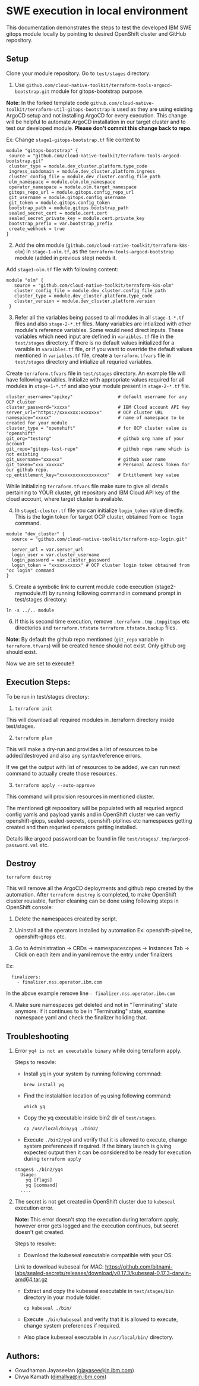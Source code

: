 # SWE execution in local environment

This documentation demonstrates the steps to test the developed IBM SWE gitops module locally by pointing to desired OpenShift cluster and GitHub repository.

## Setup

Clone your module repository. Go to `test/stages` directory:

1. Use `github.com/cloud-native-toolkit/terraform-tools-argocd-bootstrap.git` module for gitops-bootstrap purpose. 
   
**Note**: In the forked template code `github.com/cloud-native-toolkit/terraform-util-gitops-bootstrap` is used as they are using existing ArgoCD setup and not installing ArgoCD for every execution. This change will be helpful to automate ArgoCD installation in our target cluster and to test our developed module. **Please don't commit this change back to repo**.

   Ex: Change `stage1-gitops-bootstrap.tf` file content to
   ```
   module "gitops-bootstrap" {
    source = "github.com/cloud-native-toolkit/terraform-tools-argocd-bootstrap.git" 
    cluster_type = module.dev_cluster.platform.type_code
    ingress_subdomain = module.dev_cluster.platform.ingress
    cluster_config_file = module.dev_cluster.config_file_path
    olm_namespace = module.olm.olm_namespace
    operator_namespace = module.olm.target_namespace
    gitops_repo_url = module.gitops.config_repo_url
    git_username = module.gitops.config_username
    git_token = module.gitops.config_token
    bootstrap_path = module.gitops.bootstrap_path
    sealed_secret_cert = module.cert.cert
    sealed_secret_private_key = module.cert.private_key
    bootstrap_prefix = var.bootstrap_prefix
    create_webhook = true
  }
 ```

2. Add the olm module (`github.com/cloud-native-toolkit/terraform-k8s-olm`) in `stage-1-olm.tf`, as the `terraform-tools-argocd-bootstrap` module (added in previous step) needs it.
 
 Add `stage1-olm.tf` file with following content:
 ```
 module "olm" {
    source = "github.com/cloud-native-toolkit/terraform-k8s-olm" 
    cluster_config_file = module.dev_cluster.config_file_path
    cluster_type = module.dev_cluster.platform.type_code
    cluster_version = module.dev_cluster.platform.version
  }
 ```

3. Refer all the variables being passed to all modules in all `stage-1-*.tf` files and also `stage-2-*.tf` files. Many variables are intialized with other module's reference variables. Some would need direct inputs. These variables which need input are defined in `varaibles.tf` file in the `test/stages` directory. If there is no default values initialized for a varaible in `varaibles.tf` file, or if you want to override the default values mentioned in `variables.tf` file, create a `terraform.tfvars` file in `test/stages` directory and intialize all requried variables. 

 Create `terraform.tfvars` file in `test/stages` directory. An example file will have following variables. Initialize with appropriate values required for all modules in `stage-1-*.tf` and also your module present in `stage-2-*.tf` file.
```
cluster_username="apikey"                 # default username for any OCP cluster
cluster_password="xxxxx"                  # IBM Cloud account API Key
server_url="https://xxxxxxx:xxxxxxx"      # OCP cluster URL
namespace="xxxxx"                         # name of namespace to be created for your module
cluster_type = "openshift"                # for OCP cluster value is "openshift"
git_org="testorg"                         # github org name of your account
git_repo="gitops-test-repo"               # github repo name which is not existing 
git_username="xxxxxx"                     # github user name
git_token="xxx_xxxxxx"                    # Personal Access Token for our github repo.
cp_entitlement_key="xxxxxxxxxxxxxxxxxx"   # Entitlement key value
```

While initializing `terraform.tfvars` file make sure to give all details pertaining to YOUR cluster, git repository and IBM Cloud API key of the cloud account, where target cluster is available.

4. In `stage1-cluster.tf` file you can initialize `login_token` value directly. This is the login token for target OCP cluster, obtained from `oc login` command.
```
module "dev_cluster" {
  source = "github.com/cloud-native-toolkit/terraform-ocp-login.git"

  server_url = var.server_url
  login_user = var.cluster_username
  login_password = var.cluster_password
  login_token = "xxxxxxxxxxx" # OCP cluster login token obtained from "oc login" command
}
```

5. Create a symbolic link to current module code execution (stage2-mymodule.tf) by running following command in command prompt in test/stages directory:
```
ln -s ../.. module
```

6. If this is second time execution, remove `.terraform` `.tmp` `.tmpgitops` etc directories and `terraform.tfstate` `terraform.tfstate.backup` files. 

**Note**: By default the github repo mentioned (`git_repo` variable in `terraform.tfvars`) will be created hence should not exist. Only github org should exist.

Now we are set to execute!!

## Execution Steps: 

To be run in test/stages directory:

1. `terraform init`

This will download all required modules in .terraform directory inside test/stages.

2. `terraform plan`

This will make a dry-run and provides a list of resources to be added/destroyed and also any syntax/reference errors.

If we get the output with list of resources to be added, we can run next command to actually create those resources.

3. `terraform apply --auto-approve`

This command will provision resources in mentioned cluster.

The mentioned git repoository will be populated with all requried argocd config yamls and payload yamls and in OpenShift cluster we can verfiy openshift-giops, sealed-secrets, openshift-piplines etc namespaces getting created and then requried operators getting installed. 

Details like argocd password can be found in file `test/stages/.tmp/argocd-password.val` etc.

## Destroy 

`terraform destroy` 

This will remove all the ArgoCD deployments and github repo created by the automation. After `terraform destroy` is completed, to make OpenShift cluster reusable, further cleaning can be done using following steps in OpenShift console:

1. Delete the namespaces created by script.

2. Uninstall all the operators installed by automation Ex: openshift-pipeline, openshift-gitops etc.

3. Go to Administration -> CRDs -> namespacescopes -> Instances Tab -> Click on each item and in yaml remove the entry under finalizers

Ex:
```
  finalizers:
    - finalizer.nss.operator.ibm.com 
```
 In the above example remove line `- finalizer.nss.operator.ibm.com`

 4. Make sure namespaces get deleted and not in "Terminating" state anymore. If it continues to be in "Terminating" state, examine namespace yaml and check the finalizer holiding that.

## Troubleshooting

1. Error `yq4 is not an executable binary` while doing terraform apply.

   Steps to resovle:
    - Install yq in your system by running following commnad:
   
      `brew install yq`
    -  Find the instalaltion location of `yq` using following command:
    
       `which yq`
    - Copy the yq executable inside bin2 dir of `test/stages`.
     
      `cp /usr/local/bin/yq ./bin2/`
    
    - Execute `./bin2/yq4` and verify that it is allowed to execute, change system preferences if required. If the binary launch is giving expected output then it can be considered to be ready for execution during `terraform apply`
    ```
    stages$ ./bin2/yq4
      Usage:
        yq [flags]
        yq [command]
      ....
     ```


2. The secret is not get created in OpenShift cluster due to `kubeseal` execution error.

   **Note:** This error doesn't stop the execution during terraform apply, however error gets logged and the execution continues, but secret doesn't get created.
   
   Steps to resolve:
   
    - Download the kubeseal executable compatible with your OS.
    
   Link to download kubeseal for MAC: https://github.com/bitnami-labs/sealed-secrets/releases/download/v0.17.3/kubeseal-0.17.3-darwin-amd64.tar.gz
   
   - Extract and copy the kubeseal executable in `test/stages/bin` directory in your module folder.
    
      `cp kubeseal ./bin/`
      
   - Execute `./bin/kubeseal` and verify that it is allowed to execute, change system preferences if required.
   - Also place kubeseal executable in `/usr/local/bin/` directory.
 
 ## Authors: 
 - Gowdhaman Jayaseelan (gjayasee@in.ibm.com)
 - Divya Kamath (dimallya@in.ibm.com)
